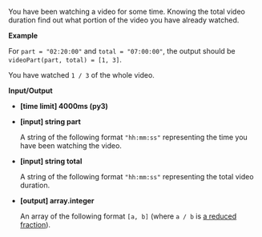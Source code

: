 <div class="markdown"><p>You have been watching a video for some time. Knowing the total video duration find out what portion of the video you have already watched.</p>
<p><strong>Example</strong></p>
<p>For <code>part = "02:20:00"</code> and <code>total = "07:00:00"</code>, the output should be<br>
<code>videoPart(part, total) = [1, 3]</code>.</p>
<p>You have watched <code>1 / 3</code> of the whole video.</p>
<p><strong>Input/Output</strong></p>
<ul>
<li><strong>[time limit] 4000ms (py3)</strong></li>
</ul>
<ul>
<li>
<p><strong>[input] string part</strong></p>
<p>A string of the following format <code>"hh:mm:ss"</code> representing the time you have been watching the video.</p>
</li>
<li>
<p><strong>[input] string total</strong></p>
<p>A string of the following format <code>"hh:mm:ss"</code> representing the total video duration.</p>
</li>
<li>
<p><strong>[output] array.integer</strong></p>
<p>An array of the following format <code>[a, b]</code> (where <code>a / b</code> is <a href="keyword://reduced-fraction">a reduced fraction</a>).</p>
</li>
</ul>
</div>